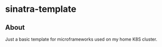 # sinatra-template

## About

Just a basic template for microframeworks used on my home K8S cluster.
